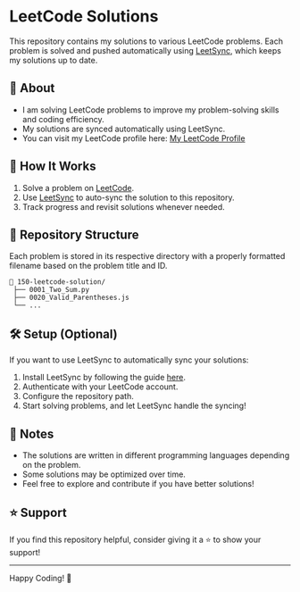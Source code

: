 # LeetCode Solutions

This repository contains my solutions to various LeetCode problems. Each problem is solved and pushed automatically using [LeetSync](https://github.com/LeetSync/LeetSync), which keeps my solutions up to date.

## 📌 About
- I am solving LeetCode problems to improve my problem-solving skills and coding efficiency.
- My solutions are synced automatically using LeetSync.
- You can visit my LeetCode profile here: [My LeetCode Profile](https://leetcode.com/u/shresthanabin94/)

## 🚀 How It Works
1. Solve a problem on [LeetCode](https://leetcode.com/).
2. Use [LeetSync](https://github.com/LeetSync/LeetSync) to auto-sync the solution to this repository.
3. Track progress and revisit solutions whenever needed.

## 📂 Repository Structure
Each problem is stored in its respective directory with a properly formatted filename based on the problem title and ID.
```
📁 150-leetcode-solution/
 ├── 0001_Two_Sum.py
 ├── 0020_Valid_Parentheses.js
 └── ...
```

## 🛠 Setup (Optional)
If you want to use LeetSync to automatically sync your solutions:
1. Install LeetSync by following the guide [here](https://github.com/LeetSync/LeetSync).
2. Authenticate with your LeetCode account.
3. Configure the repository path.
4. Start solving problems, and let LeetSync handle the syncing!

## 📖 Notes
- The solutions are written in different programming languages depending on the problem.
- Some solutions may be optimized over time.
- Feel free to explore and contribute if you have better solutions!

## ⭐ Support
If you find this repository helpful, consider giving it a ⭐ to show your support!

---

Happy Coding! 🚀

